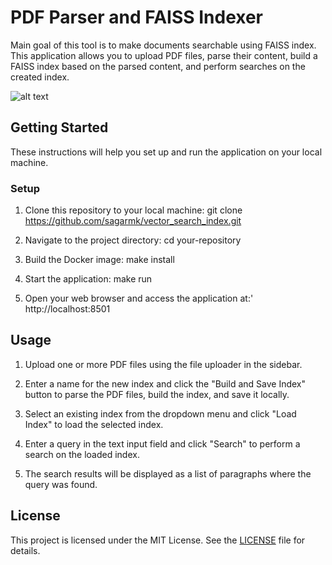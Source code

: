 # PDF Parser and FAISS Indexer
Main goal of this tool is to make documents searchable using FAISS index.
This application allows you to upload PDF files, parse their content, build a FAISS index based on the parsed content, and perform searches on the created index.

![alt text](/images/vectorsearch.png)

## Getting Started

These instructions will help you set up and run the application on your local machine.

### Setup

1. Clone this repository to your local machine:
    git clone https://github.com/sagarmk/vector_search_index.git

2. Navigate to the project directory:
    cd your-repository

3. Build the Docker image:
    make install

4. Start the application:
    make run

5. Open your web browser and access the application at:'
    http://localhost:8501



## Usage

1. Upload one or more PDF files using the file uploader in the sidebar.

2. Enter a name for the new index and click the "Build and Save Index" button to parse the PDF files, build the index, and save it locally.

3. Select an existing index from the dropdown menu and click "Load Index" to load the selected index.

4. Enter a query in the text input field and click "Search" to perform a search on the loaded index.

5. The search results will be displayed as a list of paragraphs where the query was found.

## License

This project is licensed under the MIT License. See the [LICENSE](LICENSE) file for details.








